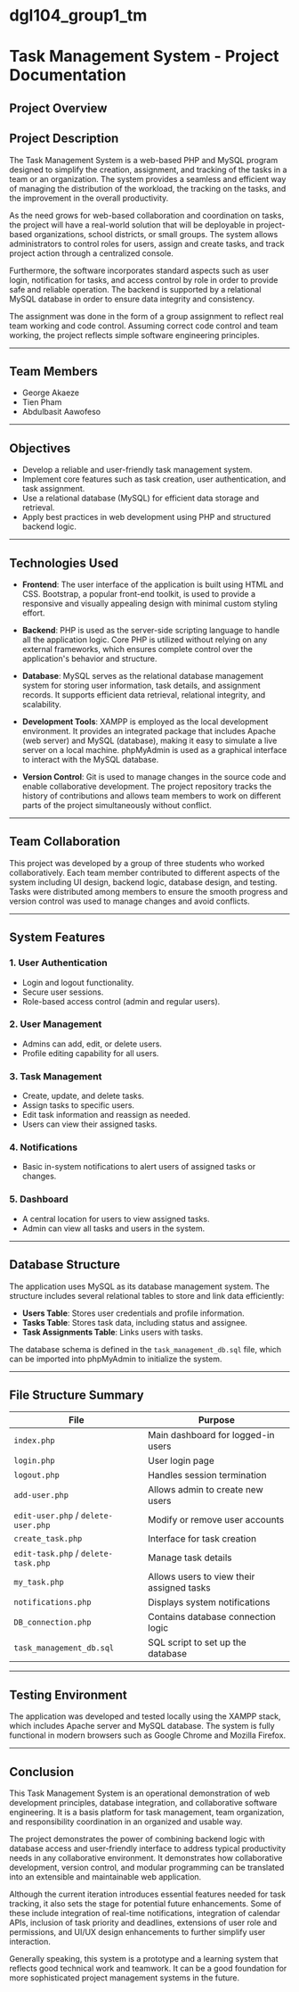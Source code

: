 # dgl104_group1_tm

# Task Management System - Project Documentation

## Project Overview
## Project Description
The Task Management System is a web-based PHP and MySQL program designed to simplify the creation, assignment, and tracking of the tasks in a team or an organization. The system provides a seamless and efficient way of managing the distribution of the workload, the tracking on the tasks, and the improvement in the overall productivity.

As the need grows for web-based collaboration and coordination on tasks, the project will have a real-world solution that will be deployable in project-based organizations, school districts, or small groups. The system allows administrators to control roles for users, assign and create tasks, and track project action through a centralized console.

Furthermore, the software incorporates standard aspects such as user login, notification for tasks, and access control by role in order to provide safe and reliable operation. The backend is supported by a relational MySQL database in order to ensure data integrity and consistency.

The assignment was done in the form of a group assignment to reflect real team working and code control. Assuming correct code control and team working, the project reflects simple software engineering principles.

---

## Team Members
- George Akaeze
- Tien Pham
- Abdulbasit Aawofeso

---

## Objectives
- Develop a reliable and user-friendly task management system.
- Implement core features such as task creation, user authentication, and task assignment.
- Use a relational database (MySQL) for efficient data storage and retrieval.
- Apply best practices in web development using PHP and structured backend logic.

---

## Technologies Used
- **Frontend**: The user interface of the application is built using HTML and CSS. Bootstrap, a popular front-end toolkit, is used to provide a responsive and visually appealing design with minimal custom styling effort.

- **Backend**: PHP is used as the server-side scripting language to handle all the application logic. Core PHP is utilized without relying on any external frameworks, which ensures complete control over the application's behavior and structure.

- **Database**: MySQL serves as the relational database management system for storing user information, task details, and assignment records. It supports efficient data retrieval, relational integrity, and scalability.

- **Development Tools**: XAMPP is employed as the local development environment. It provides an integrated package that includes Apache (web server) and MySQL (database), making it easy to simulate a live server on a local machine. phpMyAdmin is used as a graphical interface to interact with the MySQL database.

- **Version Control**: Git is used to manage changes in the source code and enable collaborative development. The project repository tracks the history of contributions and allows team members to work on different parts of the project simultaneously without conflict.

---

## Team Collaboration
This project was developed by a group of three students who worked collaboratively. Each team member contributed to different aspects of the system including UI design, backend logic, database design, and testing. Tasks were distributed among members to ensure the smooth progress and version control was used to manage changes and avoid conflicts.

---

## System Features

### 1. User Authentication
- Login and logout functionality.
- Secure user sessions.
- Role-based access control (admin and regular users).

### 2. User Management
- Admins can add, edit, or delete users.
- Profile editing capability for all users.

### 3. Task Management
- Create, update, and delete tasks.
- Assign tasks to specific users.
- Edit task information and reassign as needed.
- Users can view their assigned tasks.

### 4. Notifications
- Basic in-system notifications to alert users of assigned tasks or changes.

### 5. Dashboard
- A central location for users to view assigned tasks.
- Admin can view all tasks and users in the system.

---

## Database Structure
The application uses MySQL as its database management system. The structure includes several relational tables to store and link data efficiently:

- **Users Table**: Stores user credentials and profile information.
- **Tasks Table**: Stores task data, including status and assignee.
- **Task Assignments Table**: Links users with tasks.

The database schema is defined in the `task_management_db.sql` file, which can be imported into phpMyAdmin to initialize the system.

---

## File Structure Summary

| File | Purpose |
|------|---------|
| `index.php` | Main dashboard for logged-in users |
| `login.php` | User login page |
| `logout.php` | Handles session termination |
| `add-user.php` | Allows admin to create new users |
| `edit-user.php` / `delete-user.php` | Modify or remove user accounts |
| `create_task.php` | Interface for task creation |
| `edit-task.php` / `delete-task.php` | Manage task details |
| `my_task.php` | Allows users to view their assigned tasks |
| `notifications.php` | Displays system notifications |
| `DB_connection.php` | Contains database connection logic |
| `task_management_db.sql` | SQL script to set up the database |

---

## Testing Environment
The application was developed and tested locally using the XAMPP stack, which includes Apache server and MySQL database. The system is fully functional in modern browsers such as Google Chrome and Mozilla Firefox.

---

## Conclusion
This Task Management System is an operational demonstration of web development principles, database integration, and collaborative software engineering. It is a basis platform for task management, team organization, and responsibility coordination in an organized and usable way.

The project demonstrates the power of combining backend logic with database access and user-friendly interface to address typical productivity needs in any collaborative environment. It demonstrates how collaborative development, version control, and modular programming can be translated into an extensible and maintainable web application.

Although the current iteration introduces essential features needed for task tracking, it also sets the stage for potential future enhancements. Some of these include integration of real-time notifications, integration of calendar APIs, inclusion of task priority and deadlines, extensions of user role and permissions, and UI/UX design enhancements to further simplify user interaction.

Generally speaking, this system is a prototype and a learning system that reflects good technical work and teamwork. It can be a good foundation for more sophisticated project management systems in the future.

